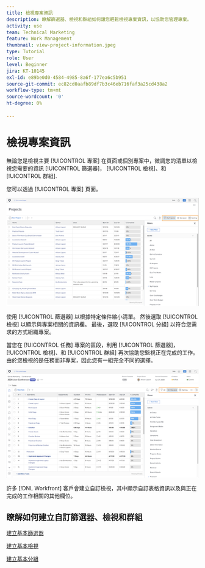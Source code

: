 ```yaml
---
title: 檢視專案資訊
description: 瞭解篩選器、檢視和群組如何讓您輕鬆檢視專案資訊，以協助您管理專案。
activity: use
team: Technical Marketing
feature: Work Management
thumbnail: view-project-information.jpeg
type: Tutorial
role: User
level: Beginner
jira: KT-10145
exl-id: e89be0d0-4584-4985-8a6f-177ea6c5b951
source-git-commit: ec82cd0aafb89df7b3c46eb716faf3a25cd438a2
workflow-type: tm+mt
source-wordcount: '0'
ht-degree: 0%

---
```


# 檢視專案資訊

無論您是檢視主要 [!UICONTROL 專案] 在頁面或個別專案中，微調您的清單以檢視您需要的資訊 [!UICONTROL 篩選器]， [!UICONTROL 檢視]、和 [!UICONTROL 群組].

您可以透過 [!UICONTROL 專案] 頁面。

![顯示篩選器的專案頁面](assets/planner-fund-project-page-fvg-copy.png)

使用 [!UICONTROL 篩選器] 以根據特定條件縮小清單。 然後選取 [!UICONTROL 檢視] 以顯示與專案相關的資訊欄。 最後，選取 [!UICONTROL 分組] 以符合您需求的方式組織專案。

當您在 [!UICONTROL 任務] 專案的區段，利用 [!UICONTROL 篩選器]， [!UICONTROL 檢視]、和 [!UICONTROL 群組] 再次協助您監視正在完成的工作。 由於您檢視的是任務而非專案，因此您有一組完全不同的選擇。

![專案任務清單，檢視顯示](assets/planner-fund-task-list-fvg.png)

許多 [!DNL Workfront] 客戶會建立自訂檢視，其中顯示自訂表格資訊以及與正在完成的工作相關的其他欄位。

## 瞭解如何建立自訂篩選器、檢視和群組

[建立基本篩選器](https://experienceleague.adobe.com/docs/workfront-learn/tutorials-workfront/reporting/basic-reporting/create-a-basic-filter.html?lang=en)

[建立基本檢視](https://experienceleague.adobe.com/docs/workfront-learn/tutorials-workfront/reporting/basic-reporting/create-a-basic-view.html?lang=en)

[建立基本分組](https://experienceleague.adobe.com/docs/workfront-learn/tutorials-workfront/reporting/basic-reporting/create-a-basic-grouping.html?lang=en)
